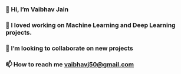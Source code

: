 ### 
### 👋 Hi, I’m Vaibhav Jain
### 🌱 I loved working on Machine Learning and Deep Learning projects.
### 💞️ I’m looking to collaborate on new projects
### 📫 How to reach me vaibhavj50@gmail.com


<!--
**vaibhavj50/vaibhavj50** is a ✨ _special_ ✨ repository because its `README.md` (this file) appears on your GitHub profile.

Here are some ideas to get you started:

###-👋 Hi, I’m Vaibhav Jain
### 👀 I’m interested in Machine Learning
🌱 I loved working on Machine Learning and Deep Learning projects.
💞️ I’m looking to collaborate on new projects
📫 How to reach me vaibhavj50
